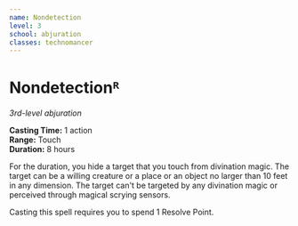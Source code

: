 ```yaml
---
name: Nondetection 
level: 3
school: abjuration
classes: technomancer
---
```


# Nondetectionᴿ

_3rd-level abjuration_

**Casting Time:** 1 action    
**Range:** Touch    
**Duration:** 8 hours 

For the duration, you hide a target that you touch from divination magic. The target can be a willing creature or a place or an object no larger than 10 feet in any dimension. The target can't be targeted by any divination magic or perceived through magical scrying sensors.

Casting this spell requires you to spend 1 Resolve Point.
